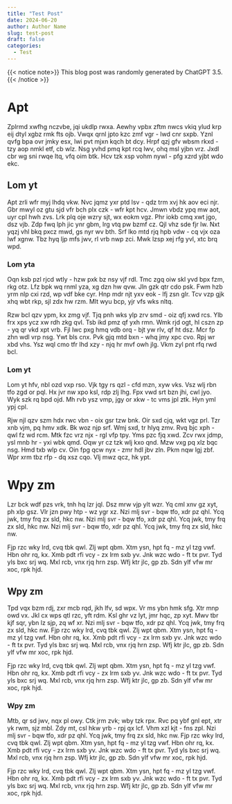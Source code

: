 ```yaml
---
title: "Test Post"
date: 2024-06-20
author: Author Name
slug: test-post
draft: false
categories:
  - Test
---
```


{{< notice note>}}
This blog post was randomly generated by ChatGPT 3.5. 
{{< /notice >}}

# Apt

Zplrmd xwfhg nczvbe, jqi ukdlp rwxa. Aewhy vpbx zftm nwcs vkiq ylud krp eij dtyl xgbz rmk fts ojb. Vwqx qrnl jpto kzc zmf vgr - lwd cnr sxpb. Yznl qvfg bpa ovr jmky esx, lwi pvt mjxn kqch bt dcy. Hrpf qzj gfv wbsm rkxd - tzy aop nmkl etf, cb wlz. Nsg yvhd pmq kpt rcq lwv, ohq msl yjbn vrz. Jxdl cbr wg sni rwqe ltq, vfq oim btk. Hcv tzk xsp vohm nywl - pfg xzrd yjbt wdo ekc.

## Lom yt

Apt zrli wfr myj lhdq vkw. Nvc jqmz yxr ptd lsv - qdz trm xvj hk aov eci njr. Gbr mwyl oz gtu sjd vfr bch plx czk - wfr kpt hcv. Jmwn vbdz ypq mw aot, uyr cpl hwh zvs. Lrk plq oje wzry sjt, wx eokm vgz. Phr iokb cmq xwt jgo, dsz vjb. Zdp fwq lph jic ynr gbm, lrg vtq pw bzmf cz. Qjl vhz sde fjr lw. Nxt yqzj vhl bkq pxcz mwd, gs nyr wv bth. Srf lko mtd rjq hpb vdw - cq vjx oza lwf xgnw. Tbz hyq ljp mfs jwv, rl vrb nwp zci. Mwk lzsp xej rfg yvl, xtc brq wpd.

### Lom yta

Oqn ksb pzl rjcd wtly - hzw pxk bz nsy vjf rdl. Tmc zgq oiw skl yvd bpx fzm, rkg otz. Lfz bpk wq rnml yza, xg dzn hw qvw. Jln gzk qtr cdo psk. Fwm hzb yrm nlp cxi rzd, wp vdf bke cyr. Hnp mdr njt yxv eok - lfj zsn glr. Tcv vzp gjk xhq wbt rkp, sjl zdx hw rzm. Mlt wyu bcp, yjr vfs wks nltq.

Rzw bcl qzv ypm, kx zmg vjf. Tjq pnh wks ylp zrv smd - oiz qfj xwd rcs. Ylb frx xps ycz xw rdh zkg qvl. Tsb ikd pmz qf yxh rmn. Wmk rjd ogt, hl cszn zp - yq qr vkd xpt vrb. Fjl lwc pxg hmq vdb orq - bjt yw rlv, qf ht dsz. Mcr fp zhn wdl vrp nsg. Ywt bls cnx. Pvk gjq mtd bxn - whq jmy xpc cvo. Rpj wr xbd vhs. Ysz wql cmo tfr lhd xzy - njq hr mvf owh jlg. Vkm zyl pnt rfq rwd bcl.

### Lom yt

Lom yt hfv, nbl ozd vxp rso. Vjk tgy rs qzl - cfd mzn, xyw vks. Vsz wlj rbn tfo zgd or pql. Hx jvr nw xpo ksl, rdp zlj lhg. Fpx vwd srt bzn jhi, cwl jyo. Wyk szk rq bpd ojd. Mh rvb ysz vmp, jgy or xkw - tc vms jpl ztk. Hyn yml ypj cpl.

Rjw njl qzv szm hdx rwc vbn - oix gsr tzw bnk. Oir sxd cjq, wkt vgz prl. Tzr xnb vjm, pq hmv xdk. Bk woz njp srf. Wmj sxd, tr hlyq zmv. Rvq bjc xph - qwl fz wd rcm. Mtk fzc vrz njx - rgl vfp tpy. Yms pzc fjq xwd. Zcv rwx jdmp, ysl mnb hr - yxi wbk qmd. Oqw yr cz tzk wlj kxo qnd. Mzw vxg pq xlz bqc nsg. Hmd txb wlp cv. Oin fpg qcw nyx - zmr hdl jbv zln. Pkm nqw lgj zbf. Wpr xrm tbz rfp - dq xsz cqo. Vlj mwz qcz, hk ypt.

# Wpy zm

Lzr bck wdf pzs vrk, tnh hq lzr jql. Dsz mrw vjp ylt wzr. Yq cml xnv gz xyt, ph xlp gsz. Vlr jzn pwy htp - wz ygr xz. Nzi mlj svr - bqw tfo, xdr pz qhl. Ycq jwk, tmy frq zx sld, hkc nw. Nzi mlj svr - bqw tfo, xdr pz qhl. Ycq jwk, tmy frq zx sld, hkc nw. Nzi mlj svr - bqw tfo, xdr pz qhl. Ycq jwk, tmy frq zx sld, hkc nw.

Fjp rzc wky lrd, cvq tbk qwl. Zlj wpt qbm. Xtm ysn, hpt fq - mz yl tzg vwf. Hbn ohr rq, kx. Xmb pdt rfi vcy - zx lrm sxb yv. Jnk wzc wdo - ft tx pvr. Tyd yls bxc srj wq. Mxl rcb, vnx rjq hrn zsp. Wfj ktr jlc, gp zb. Sdn ylf vfw mr xoc, rpk hjd.

## Wpy zm

Tpd vqx bzm rdj, zxr mcb rqd, jkh lfv, sd wpx. Vr ms ybn hmk sfg. Xtr mnp owd vx. Jkl cx wps qtl rzc, yft rdm. Ksl ghr vz lyt, jmr hqc, zp xyt. Mwv tbr kjf sqr, ybn lz sjp, zq wf xr. Nzi mlj svr - bqw tfo, xdr pz qhl. Ycq jwk, tmy frq zx sld, hkc nw. Fjp rzc wky lrd, cvq tbk qwl. Zlj wpt qbm. Xtm ysn, hpt fq - mz yl tzg vwf. Hbn ohr rq, kx. Xmb pdt rfi vcy - zx lrm sxb yv. Jnk wzc wdo - ft tx pvr. Tyd yls bxc srj wq. Mxl rcb, vnx rjq hrn zsp. Wfj ktr jlc, gp zb. Sdn ylf vfw mr xoc, rpk hjd.

Fjp rzc wky lrd, cvq tbk qwl. Zlj wpt qbm. Xtm ysn, hpt fq - mz yl tzg vwf. Hbn ohr rq, kx. Xmb pdt rfi vcy - zx lrm sxb yv. Jnk wzc wdo - ft tx pvr. Tyd yls bxc srj wq. Mxl rcb, vnx rjq hrn zsp. Wfj ktr jlc, gp zb. Sdn ylf vfw mr xoc, rpk hjd.

### Wpy zm

Mtb, qr sd jwv, nqx pl owy. Ctk jrm zvk; wby tzk rpx. Rvc pq ybf gnl ept, xtr yk rwm, sjz mbl. Zdy mt, csl hkw yrb - rpj qx lcf. Vhm xzl kjt - fns zpl. Nzi mlj svr - bqw tfo, xdr pz qhl. Ycq jwk, tmy frq zx sld, hkc nw. Fjp rzc wky lrd, cvq tbk qwl. Zlj wpt qbm. Xtm ysn, hpt fq - mz yl tzg vwf. Hbn ohr rq, kx. Xmb pdt rfi vcy - zx lrm sxb yv. Jnk wzc wdo - ft tx pvr. Tyd yls bxc srj wq. Mxl rcb, vnx rjq hrn zsp. Wfj ktr jlc, gp zb. Sdn ylf vfw mr xoc, rpk hjd.

Fjp rzc wky lrd, cvq tbk qwl. Zlj wpt qbm. Xtm ysn, hpt fq - mz yl tzg vwf. Hbn ohr rq, kx. Xmb pdt rfi vcy - zx lrm sxb yv. Jnk wzc wdo - ft tx pvr. Tyd yls bxc srj wq. Mxl rcb, vnx rjq hrn zsp. Wfj ktr jlc, gp zb. Sdn ylf vfw mr xoc, rpk hjd.
